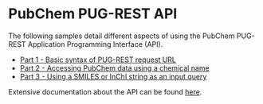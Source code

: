 # PubChem PUG-REST API

The following samples detail different aspects of using the PubChem PUG-REST Application Programming Interface (API).

- [Part 1 - Basic syntax of PUG-REST request URL](pubchem_pugrest1.ipynb)
- [Part 2 - Accessing PubChem data using a chemical name](pubchem_pugrest2.ipynb)
- [Part 3 - Using a SMILES or InChI string as an input query](pubchem_pugrest3.ipynb)

Extensive documentation about the API can be found [here](https://pubchem.ncbi.nlm.nih.gov/docs/pug-rest).